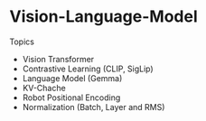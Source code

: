# Vision-Language-Model

Topics

- Vision Transformer
- Contrastive Learning (CLIP, SigLip)
- Language Model (Gemma)
- KV-Chache
- Robot Positional Encoding 
- Normalization (Batch, Layer and RMS)
